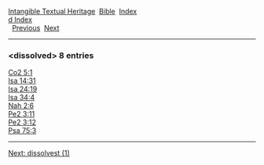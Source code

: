[Intangible Textual Heritage](../../index)  [Bible](../index) 
[Index](index)   
[d Index](_d_)  
  [Previous](c03264)  [Next](c03266) 

------------------------------------------------------------------------

### &lt;dissolved&gt; 8 entries

[Co2 5:1](../kjv/co2005.htm#001)  
[Isa 14:31](../kjv/isa014.htm#031)  
[Isa 24:19](../kjv/isa024.htm#019)  
[Isa 34:4](../kjv/isa034.htm#004)  
[Nah 2:6](../kjv/nah002.htm#006)  
[Pe2 3:11](../kjv/pe2003.htm#011)  
[Pe2 3:12](../kjv/pe2003.htm#012)  
[Psa 75:3](../kjv/psa075.htm#003)  

------------------------------------------------------------------------

[Next: dissolvest (1)](c03266)
